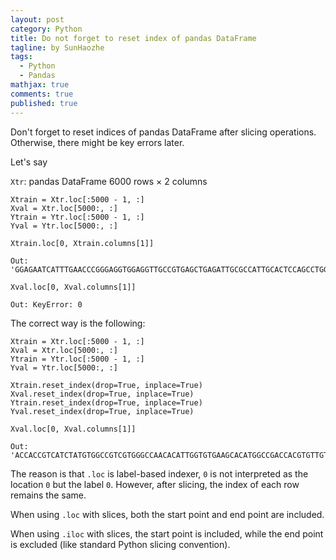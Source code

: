 ```yaml
---
layout: post
category: Python
title: Do not forget to reset index of pandas DataFrame
tagline: by SunHaozhe
tags: 
  - Python
  - Pandas
mathjax: true
comments: true
published: true
---
```


Don't forget to reset indices of pandas DataFrame after slicing operations. Otherwise, there might be key errors later.

Let's say 

`Xtr`: pandas DataFrame 6000 rows × 2 columns

```
Xtrain = Xtr.loc[:5000 - 1, :]
Xval = Xtr.loc[5000:, :]
Ytrain = Ytr.loc[:5000 - 1, :]
Yval = Ytr.loc[5000:, :]
```

```
Xtrain.loc[0, Xtrain.columns[1]]

Out: 'GGAGAATCATTTGAACCCGGGAGGTGGAGGTTGCCGTGAGCTGAGATTGCGCCATTGCACTCCAGCCTGGGCAACAAGAGCAAAACTCTGTCTCACAAAAC'
```

```
Xval.loc[0, Xval.columns[1]]

Out: KeyError: 0
```

The correct way is the following:
```
Xtrain = Xtr.loc[:5000 - 1, :]
Xval = Xtr.loc[5000:, :]
Ytrain = Ytr.loc[:5000 - 1, :]
Yval = Ytr.loc[5000:, :]

Xtrain.reset_index(drop=True, inplace=True)
Xval.reset_index(drop=True, inplace=True)
Ytrain.reset_index(drop=True, inplace=True)
Yval.reset_index(drop=True, inplace=True)

Xval.loc[0, Xval.columns[1]]

Out: 'ACCACCGTCATCTATGTGGCCGTCGTGGGCCAACACATTGGTGTGAAGCACATGGCCGACCACGTGTTGTATCTGAATCTAGGTCGACCCACTGTGCGATT'
```

The reason is that `.loc` is label-based indexer, `0` is not interpreted as the location `0` but the label `0`. 
However, after slicing, the index of each row remains the same. 



When using `.loc` with slices, both the start point and end point are included.

When using `.iloc` with slices, the start point is included, while the end point is excluded (like standard Python slicing convention). 
